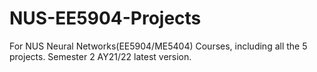 # NUS-EE5904-Projects
For NUS Neural Networks(EE5904/ME5404) Courses, including all the 5 projects.
Semester 2 AY21/22 latest version.
